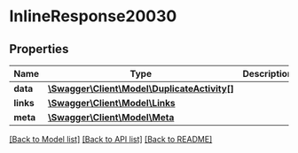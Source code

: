 # InlineResponse20030

## Properties
Name | Type | Description | Notes
------------ | ------------- | ------------- | -------------
**data** | [**\Swagger\Client\Model\DuplicateActivity[]**](DuplicateActivity.md) |  | [optional] 
**links** | [**\Swagger\Client\Model\Links**](Links.md) |  | [optional] 
**meta** | [**\Swagger\Client\Model\Meta**](Meta.md) |  | [optional] 

[[Back to Model list]](../README.md#documentation-for-models) [[Back to API list]](../README.md#documentation-for-api-endpoints) [[Back to README]](../README.md)

